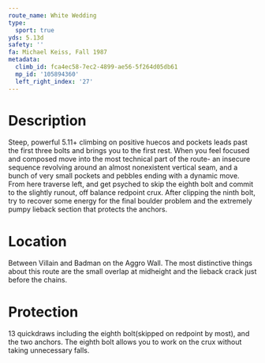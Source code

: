 ```yaml
---
route_name: White Wedding
type:
  sport: true
yds: 5.13d
safety: ''
fa: Michael Keiss, Fall 1987
metadata:
  climb_id: fca4ec58-7ec2-4899-ae56-5f264d05db61
  mp_id: '105894360'
  left_right_index: '27'
---
```

# Description
Steep, powerful 5.11+ climbing on positive huecos and pockets leads past the first three bolts and brings you to the first rest.  When you feel focused and composed move into the most technical part of the route- an insecure sequence revolving around an almost nonexistent vertical seam, and a bunch of very small pockets and pebbles ending with a dynamic move.  From here traverse left, and get psyched to skip the eighth bolt and commit to the slightly runout, off balance redpoint crux.  After clipping the ninth bolt, try to recover some energy for the final boulder problem and the extremely pumpy lieback section that protects the anchors.

# Location
Between Villain and Badman on the Aggro Wall.  The most distinctive things about this route are the small overlap at midheight and the lieback crack just before the chains.

# Protection
13 quickdraws including the eighth bolt(skipped on redpoint by most), and the two anchors.  The eighth bolt allows you to work on the crux without taking unnecessary falls.

